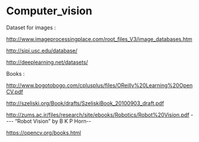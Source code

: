 # Computer_vision

Dataset for images :

http://www.imageprocessingplace.com/root_files_V3/image_databases.htm

http://sipi.usc.edu/database/

http://deeplearning.net/datasets/








Books :

http://www.bogotobogo.com/cplusplus/files/OReilly%20Learning%20OpenCV.pdf


http://szeliski.org/Book/drafts/SzeliskiBook_20100903_draft.pdf


http://zums.ac.ir/files/research/site/ebooks/Robotics/Robot%20Vision.pdf  ---- “Robot Vision” by B K P Horn-- 

 
https://opencv.org/books.html
